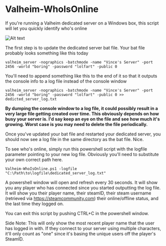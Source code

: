 # Valheim-WhoIsOnline
If you're running a Valheim dedicated server on a Windows box, this script will let you quickly identify who's online

![Alt text](https://www.vincecarbone.com/images/Valheim-WhoIsOnline.png)

The first step is to update the dedicated server bat file. Your bat file probably looks something like this today
```
valheim_server -nographics -batchmode -name "Vince's Server" -port 2456 -world "boring" -password "lolfart" -public 0
```

You'll need to append something like this to the end of it so that it outputs the console info to a log file instead of the console window
```
valheim_server -nographics -batchmode -name "Vince's Server" -port 2456 -world "boring" -password "lolfart" -public 0 >> dedicted_server_log.txt
```

**By dumping the console window to a log file, it could possibly result in a very large file getting created over time. This obviously depends on how busy your server is. I'd say keep an eye on the file and see how much it's growing. Worst case is you may need to delete the file periodically.**

Once you've updated your bat file and restarted your dedicated server, you should now see a log file in the same directory as the bat file. Nice.

To see who's online, simply run this powershell script with the logfile parameter pointing to your new log file. Obviously you'll need to substitute your own correct path here.
```
Valheim-WhoIsOnline.ps1 -logfile "C:\Path\to\logfile\dedicated_server_log.txt"
```

A powershell window will open and refresh every 30 seconds. It will show you any player who has connected since you started outputting the log file. It will show you their player name, their steamID, their steam username (retrieved via https://steamcommunity.com) their online/offline status, and the last time they logged on.

You can exit this script by pushing CTRL+C in the powershell window.

Side Note: This will only show the most recent player name that the user has logged in with. If they connect to your server using multiple characters, it'll only count as "one" since it's basing the unique users off the player's SteamID.
